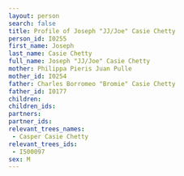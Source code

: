 ```yaml
---
layout: person
search: false
title: Profile of Joseph "JJ/Joe" Casie Chetty
person_id: I0255
first_name: Joseph
last_name: Casie Chetty
full_name: Joseph "JJ/Joe" Casie Chetty
mother: Philippa Pieris Juan Pulle
mother_id: I0254
father: Charles Borromeo "Bromie" Casie Chetty
father_id: I0177
children:
children_ids:
partners:
partner_ids:
relevant_trees_names:
 - Casper Casie Chetty
relevant_trees_ids:
 - I500097
sex: M
---
```


